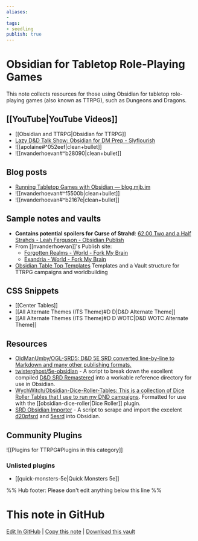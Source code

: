 ```yaml
---
aliases: 
- 
tags:
- seedling
publish: true
---
```


# Obsidian for Tabletop Role-Playing Games

This note collects resources for those using Obsidian for tabletop role-playing games (also known as TTRPG), such as Dungeons and Dragons. 

## [[YouTube|YouTube Videos]]

- [[Obsidian and TTRPG|Obsidian for TTRPG]]
- [Lazy D&D Talk Show: Obsidian for DM Prep - Slyflourish](https://www.youtube.com/watch?v=Dh1nybxv_vQ&t=235s)
- ![[apolaine#^052eef|clean+bullet]]
- ![[nvanderhoevan#^b28090|clean+bullet]]

## Blog posts

- [Running Tabletop Games with Obsidian — blog.mjb.im](https://blog.mjb.im/running-tabletop-games-with-obsidian)
- ![[nvanderhoevan#^f5500b|clean+bullet]]
- ![[nvanderhoevan#^b2167e|clean+bullet]]

## Sample notes and vaults

- **Contains potential spoilers for Curse of Strahd**: [62.00 Two and a Half Strahds - Leah Ferguson - Obsidian Publish](https://publish.obsidian.md/leah/60+Games/62+Two+and+a+Half+Strahds/62.00+Two+and+a+Half+Strahds)
- From [[nvanderhoevan]]'s Publish site:
	- [Forgotten Realms - World - Fork My Brain](https://notes.nicolevanderhoeven.com/ForgottenRealms/World)
	- [Exandria - World - Fork My Brain](https://notes.nicolevanderhoeven.com/Exandria/World)
- [Obsidian Table Top Templates](https://github.com/mProjectsCode/Obsidian-Table-Top-Templates) Templates and a Vault structure for TTRPG campaigns and worldbuilding

## CSS Snippets

- [[Center Tables]]
- [[All Alternate Themes (ITS Theme)#D D|D&D Alternate Theme]]
- [[All Alternate Themes (ITS Theme)#D D WOTC|D&D WOTC Alternate Theme]]

## Resources

- [OldManUmby/OGL-SRD5: D&D 5E SRD converted line-by-line to Markdown and many other publishing formats.](https://github.com/OldManUmby/OGL-SRD5)
- [twisterghost/5e-obsidian](https://github.com/twisterghost/5e-obsidian) - A script to break down the excellent compiled [D&D SRD Remastered](https://github.com/Umbyology/OGL-SRD5) into a workable reference directory for use in Obsidian.
- [WychWitch/Obsidian-Dice-Roller-Tables: This is a collection of Dice Roller Tables that I use to run my DND campaigns](https://github.com/WychWitch/Obsidian-Dice-Roller-Tables). Formatted for use with the [[obsidian-dice-roller|Dice Roller]] plugin.
- [SRD Obsidian Importer](https://github.com/mProjectsCode/d20pfsrd_obsidian_importer) - A script to scrape and import the excelent [d20pfsrd](https://www.d20pfsrd.com/) and [5esrd](https://www.5esrd.com/) into Obsidian.


## Community Plugins

![[Plugins for TTRPG#Plugins in this category]]

### Unlisted plugins

- [[quick-monsters-5e|Quick Monsters 5e]]

%% Hub footer: Please don't edit anything below this line %%

# This note in GitHub

<span class="git-footer">[Edit In GitHub](https://github.dev/obsidian-community/obsidian-hub/blob/main/04%20-%20Guides%2C%20Workflows%2C%20%26%20Courses/for%20TTRPG.md "git-hub-edit-note") | [Copy this note](https://raw.githubusercontent.com/obsidian-community/obsidian-hub/main/04%20-%20Guides%2C%20Workflows%2C%20%26%20Courses/for%20TTRPG.md "git-hub-copy-note") | [Download this vault](https://github.com/obsidian-community/obsidian-hub/archive/refs/heads/main.zip "git-hub-download-vault") </span>
